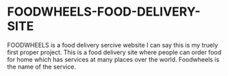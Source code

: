 # FOODWHEELS-FOOD-DELIVERY-SITE
FOODWHEELS is a food delivery sercive website  I can say this is my truely first proper project. This is a food delivery site where people can order food for home which has services at many places over the world. Foodwheels is the name of the service.
